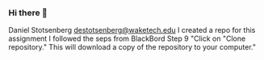 ### Hi there 👋

Daniel Stotsenberg
destotsenberg@waketech.edu
I created a repo for this assignment
I followed the seps from BlackBord Step 9 "Click on "Clone repository." This will download a copy of the repository to your computer."
